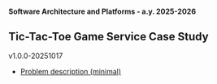 #### Software Architecture and Platforms - a.y. 2025-2026

## Tic-Tac-Toe Game Service Case Study

v1.0.0-20251017

- [Problem description (minimal)](./doc/ttt-desc.md)

  


